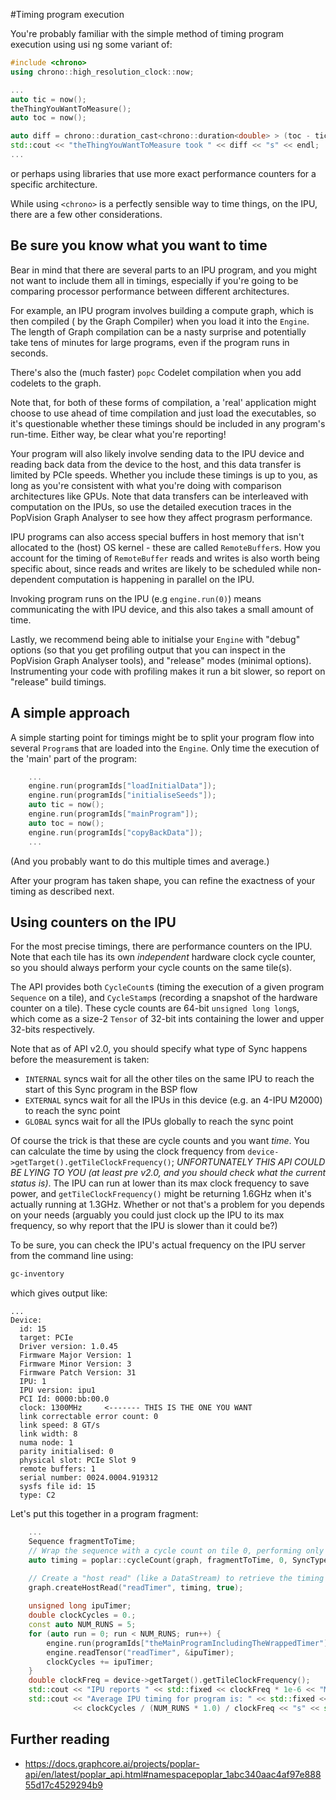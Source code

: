 #Timing program execution

You're probably familiar with the simple method
of timing program execution using usi ng some variant of:

```C++
#include <chrono>
using chrono::high_resolution_clock::now;

...
auto tic = now();
theThingYouWantToMeasure();
auto toc = now();

auto diff = chrono::duration_cast<chrono::duration<double> > (toc - tic).count();
std::cout << "theThingYouWantToMeasure took " << diff << "s" << endl;
...
```
or perhaps using libraries that use more exact performance 
counters for a specific architecture. 


While using `<chrono>` is a perfectly sensible way to time things, on the IPU, there
are a few other considerations.

## Be sure you know what you want to time
Bear in mind that there are several parts to an IPU program, and
you might not want to include them all in timings, especially if 
you're going to be comparing processor performance between
different architectures.

For example, an IPU program involves building a compute graph,
which is then compiled ( by the Graph Compiler) when you load it into the `Engine`.
The length of Graph compilation can be a nasty surprise and potentially take
tens of minutes for large programs, even if the program runs
in seconds.

There's also the (much faster) `popc` Codelet compilation when you add codelets to the graph.

Note that, for both of these forms of compilation, a 'real' application might choose to use ahead of time
compilation and just load the executables, so it's questionable whether 
these timings should be included in any program's run-time. Either way,
be clear what you're reporting!

Your program will also likely involve sending data to the IPU device
and reading back data from the device to the host, and this
data transfer is limited by PCIe speeds. Whether
you include these timings is up to you, as long as you're consistent
with what you're doing with comparison architectures like GPUs. 
Note that data transfers can be interleaved with computation on the IPUs, so
use the detailed execution traces in the PopVision Graph Analyser to 
see how they affect prograsm performance.

IPU programs can also access special buffers in host memory
 that isn't allocated to the (host) OS kernel - these are 
 called `RemoteBuffer`s. How you account for the timing
 of `RemoteBuffer` reads and writes is also worth being specific 
 about, since reads and writes are likely to be scheduled while non-
 dependent computation is happening in parallel on the IPU.
 
Invoking program runs on the IPU (e.g `engine.run(0)`) means
communicating the with IPU device, and this also takes a small amount of time. 
 
Lastly, we recommend being able to initialse your `Engine` with "debug" 
options (so that you get profiling output that you can inspect in the
PopVision Graph Analyser tools), and "release" modes (minimal options). Instrumenting
your code with profiling makes it run a bit slower, so report on "release" build
timings.
 
## A simple approach
A simple starting point for timings might be to
split your program flow into several 
`Program`s that are loaded into the `Engine`.
Only time the execution of the 'main' part of the
program:

```C++
    ...
    engine.run(programIds["loadInitialData"]);
    engine.run(programIds["initialiseSeeds"]);
    auto tic = now();
    engine.run(programIds["mainProgram"]);
    auto toc = now();
    engine.run(programIds["copyBackData"]);
    ...
```

(And you probably want to do this multiple times and average.)

After your program has taken shape, you can refine the exactness of your timing as described next.

## Using counters on the IPU
For the most precise timings, there are performance counters on the IPU. Note that each tile
has its own _independent_ hardware clock cycle counter, so you should always perform your cycle counts
on the same tile(s).

The API provides both `CycleCount`s (timing the execution of
a given program `Sequence` on a tile), and `CycleStamp`s
(recording a snapshot of the hardware counter on a tile).
These cycle counts are 64-bit `unsigned long long`s, which
come as a size-2 `Tensor` of 32-bit ints containing the lower and
upper 32-bits respectively.

Note that as of API v2.0, you should specify what type of
Sync happens before the measurement is taken:
* `INTERNAL` syncs wait for all the other tiles on the same IPU
  to reach the start of this Sync program in the BSP flow
* `EXTERNAL` syncs wait for all the IPUs in this device (e.g. an 4-IPU M2000) to 
  reach the sync point
* `GLOBAL` syncs wait for all the IPUs globally to reach the sync point

Of course the trick is that these are cycle counts and you want
_time_. You can calculate the time by using the 
clock frequency from `device->getTarget().getTileClockFrequency()`;
_*UNFORTUNATELY THIS API COULD BE LYING TO YOU (at least pre v2.0, and you should check what the current status is)*_. 
The IPU can run at lower than its max clock frequency to save power, 
and `getTileClockFrequency()` might be returning 1.6GHz when it's
actually running at 1.3GHz. Whether or not that's a
problem for you depends on your needs (arguably you could
just clock up the IPU to its max frequency, so why 
report that the IPU is slower than it could be?) 

To be sure, you can check the IPU's actual frequency on the IPU server from the command line using:

```bash
gc-inventory
```

which gives output like:
```
...
Device:
  id: 15
  target: PCIe
  Driver version: 1.0.45
  Firmware Major Version: 1
  Firmware Minor Version: 3
  Firmware Patch Version: 31
  IPU: 1
  IPU version: ipu1
  PCI Id: 0000:bb:00.0
  clock: 1300MHz     <------- THIS IS THE ONE YOU WANT
  link correctable error count: 0
  link speed: 8 GT/s
  link width: 8
  numa node: 1
  parity initialised: 0
  physical slot: PCIe Slot 9
  remote buffers: 1
  serial number: 0024.0004.919312
  sysfs file id: 15
  type: C2
```

Let's put this together in a program fragment:
```C++
    ...
    Sequence fragmentToTime;
    // Wrap the sequence with a cycle count on tile 0, performing only INTERNAL sync
    auto timing = poplar::cycleCount(graph, fragmentToTime, 0, SyncType::INTERNAL, "timer");

    // Create a "host read" (like a DataStream) to retrieve the timing tensor
    graph.createHostRead("readTimer", timing, true);
      
    unsigned long ipuTimer;
    double clockCycles = 0.;
    const auto NUM_RUNS = 5;
    for (auto run = 0; run < NUM_RUNS; run++) {
        engine.run(programIds["theMainProgramIncludingTheWrappedTimer"];
        engine.readTensor("readTimer", &ipuTimer);
        clockCycles += ipuTimer;
    }
    double clockFreq = device->getTarget().getTileClockFrequency();
    std::cout << "IPU reports " << std::fixed << clockFreq * 1e-6 << "MHz clock frequency" << std::endl;
    std::cout << "Average IPU timing for program is: " << std::fixed << std::setprecision(5) << std::setw(12)
              << clockCycles / (NUM_RUNS * 1.0) / clockFreq << "s" << std::endl;

```


## Further reading 
* https://docs.graphcore.ai/projects/poplar-api/en/latest/poplar_api.html#namespacepoplar_1abc340aac4af97e88855d17c4529294b9